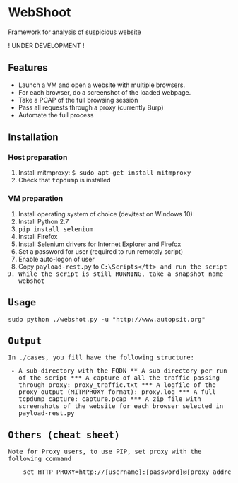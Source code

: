 # WebShoot
Framework for analysis of suspicious website

! UNDER DEVELOPMENT !

## Features

* Launch a VM and open a website with multiple browsers.
* For each browser, do a screenshot of the loaded webpage.
* Take a PCAP of the full browsing session
* Pass all requests through a proxy (currently Burp)
* Automate the full process

## Installation

### Host preparation
1. Install mitmproxy: <tt>$ sudo apt-get install mitmproxy</tt>
2. Check that <tt>tcpdump</tt> is installed

### VM preparation

1. Install operating system of choice (dev/test on Windows 10)
1. Install Python 2.7
1. <tt>pip install selenium</tt>
1. Install Firefox
1. Install Selenium drivers for Internet Explorer and Firefox
1. Set a password for user (required to run remotely script)
1. Enable auto-logon of user
1. Copy <tt>payload-rest.py</tt> to <tt>C:\Scripts\</tt> and run the script
1. While the script is still RUNNING, take a snapshot name <tt>webshot</tt>

## Usage

<pre>
sudo python ./webshot.py -u "http://www.autopsit.org"
</pre>

## Output

In ./cases, you fill have the following structure:
* A sub-directory with the FQDN
** A sub directory per run of the script
*** A capture of all the traffic passing through proxy: <tt>proxy_traffic.txt</tt>
*** A logfile of the proxy output (MITMPROXY format): <tt>proxy.log</tt>
*** A full tcpdump capture: <tt>capture.pcap</tt>
*** A zip file with screenshots of the website for each browser selected in <tt>payload-rest.py</tt>


## Others (cheat sheet)

Note for Proxy users, to use PIP, set proxy with the following command
<pre>
	set HTTP_PROXY=http://[username]:[password]@[proxy address]:[port]
</pre>

